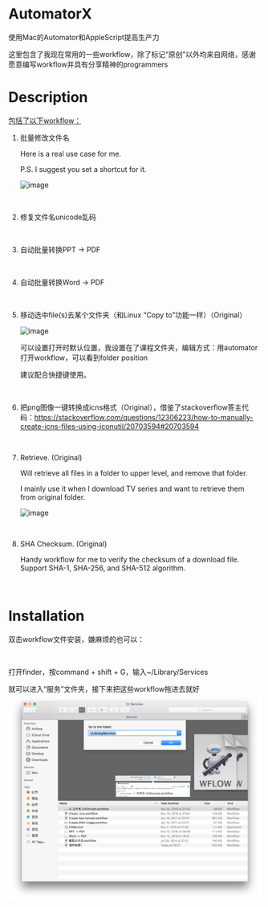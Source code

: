 # AutomatorX
使用Mac的Automator和AppleScript提高生产力

这里包含了我现在常用的一些workflow，除了标记“原创”以外均来自网络，感谢愿意编写workflow并具有分享精神的programmers



# Description

<u>包括了以下workflow：</u>

1. 批量修改文件名

   Here is a real use case for me. 
   
   P.S. I suggest you set a shortcut for it.

   ![image](https://github.com/max-yeah/AutormatorX/blob/master/image/cut.gif)

<br>

2. 修复文件名unicode乱码
<br>

3. 自动批量转换PPT -> PDF
<br>

4. 自动批量转换Word -> PDF
<br>

5. 移动选中file(s)去某个文件夹（和Linux “Copy to”功能一样）（Original）

   ![image](https://github.com/max-yeah/AutormatorX/blob/master/image/copy.gif)
   
   可以设置打开时默认位置，我设置在了课程文件夹，编辑方式：用automator打开workflow，可以看到folder position
   
   建议配合快捷键使用。

<br>


6. 把png图像一键转换成icns格式（Original），借鉴了stackoverflow答主代码：https://stackoverflow.com/questions/12306223/how-to-manually-create-icns-files-using-iconutil/20703594#20703594
<br>

7. Retrieve. (Original)

   Will retrieve all files in a folder to upper level, and remove that folder.

   I mainly use it when I download TV series and want to retrieve them from original folder.

   ![image](https://github.com/max-yeah/AutormatorX/blob/master/image/retrieve.gif)
   
<br>
   
8. SHA Checksum. (Original)

   Handy workflow for me to verify the checksum of a download file. Support SHA-1, SHA-256, and SHA-512 algorithm.

   <br>


# Installation

双击workflow文件安装，嫌麻烦的也可以：

<br>

打开finder，按command + shift + G，输入~/Library/Services

就可以进入“服务”文件夹，接下来把这些workflow拖进去就好
![image](https://github.com/max-yeah/AutormatorX/blob/master/image/folder.png)
